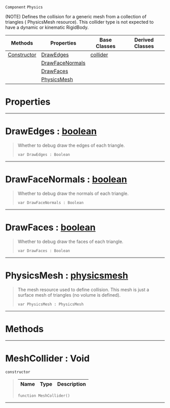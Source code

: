  `Component` `Physics`



(NOTE) Defines the collision for a generic mesh from a collection of triangles ( PhysicsMesh resource). This collider type is not expected to have a dynamic or kinematic RigidBody.

|Methods|Properties|Base Classes|Derived Classes|
|---|---|---|---|
|[ Constructor](https://github.com/ArendDanielek/ZeroDocsTest/blob/master/code_reference/class_reference/meshcollider.markdown#meshcollider-void)|[ DrawEdges](https://github.com/ArendDanielek/ZeroDocsTest/blob/master/code_reference/class_reference/meshcollider.markdown#drawedges-zero-engine-do)|[collider](https://github.com/ArendDanielek/ZeroDocsTest/blob/master/code_reference/class_reference/collider.markdown)| |
| |[ DrawFaceNormals](https://github.com/ArendDanielek/ZeroDocsTest/blob/master/code_reference/class_reference/meshcollider.markdown#drawfacenormals-zero-eng)| | |
| |[ DrawFaces](https://github.com/ArendDanielek/ZeroDocsTest/blob/master/code_reference/class_reference/meshcollider.markdown#drawfaces-zero-engine-do)| | |
| |[ PhysicsMesh](https://github.com/ArendDanielek/ZeroDocsTest/blob/master/code_reference/class_reference/meshcollider.markdown#physicsmesh-zero-engine)| | |


 #  Properties


---  
 #  DrawEdges : [boolean](https://github.com/ArendDanielek/ZeroDocsTest/blob/master/code_reference/zilch_base_types/boolean.markdown)

> Whether to debug draw the edges of each triangle.
> ``` lang=cpp, name=Zilch
> var DrawEdges : Boolean


---  
 #  DrawFaceNormals : [boolean](https://github.com/ArendDanielek/ZeroDocsTest/blob/master/code_reference/zilch_base_types/boolean.markdown)

> Whether to debug draw the normals of each triangle.
> ``` lang=cpp, name=Zilch
> var DrawFaceNormals : Boolean


---  
 #  DrawFaces : [boolean](https://github.com/ArendDanielek/ZeroDocsTest/blob/master/code_reference/zilch_base_types/boolean.markdown)

> Whether to debug draw the faces of each triangle.
> ``` lang=cpp, name=Zilch
> var DrawFaces : Boolean


---  
 #  PhysicsMesh : [physicsmesh](https://github.com/ArendDanielek/ZeroDocsTest/blob/master/code_reference/class_reference/physicsmesh.markdown)

> The mesh resource used to define collision. This mesh is just a surface mesh of triangles (no volume is defined).
> ``` lang=cpp, name=Zilch
> var PhysicsMesh : PhysicsMesh


---  
 #  Methods


---  
 #  MeshCollider : Void

 `constructor`

> 
> |Name|Type|Description|
> |---|---|---|
> ``` lang=cpp, name=Zilch
> function MeshCollider()
> ``` 


---  
 
  
  
  
  
  
  
  

 